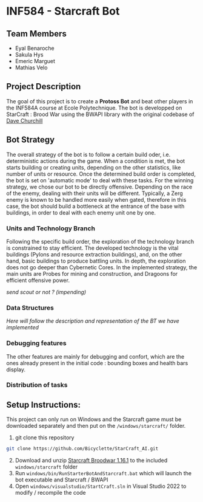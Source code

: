 # INF584 - Starcraft Bot

## Team Members

- Eyal Benaroche
- Sakula Hys
- Emeric Marguet
- Mathias Velo

## Project Description

The goal of this project is to create a **Protoss Bot** and beat other players in the INF584A course at Ecole Polytechnique.
The bot is developped on StarCraft : Brood War using the BWAPI library with the original codebase of [Dave Churchill](https://github.com/davechurchill/STARTcraft)

## Bot Strategy

The overall strategy of the bot is to follow a certain build oder, i.e. deterministic actions during the game. When a condition is met, the bot
starts building or creating units, depending on the other statistics, like number of units or resource.
Once the determined build order is completed, the bot is set on 'automatic mode' to deal with these tasks.
For the winning strategy, we chose our bot to be directly offensive. Depending on the race of the enemy, dealing with their units will be different.
Typically, a Zerg enemy is known to be handled more easily when gated, therefore in this case, the bot should build a bottleneck at the entrance of 
the base with buildings, in order to deal with each enemy unit one by one.

### Units and Technology Branch

Following the specific build order, the exploration of the technology branch is constrained to stay efficient.
The developed technology is the vital buildings (Pylons and resource extraction buildings), and, on the other hand, basic buildings to produce
battling units. In depth, the exploration does not go deeper than Cybernetic Cores.
In the implemented strategy, the main units are Probes for mining and construction, and Dragoons for efficient offensive power. 

*send scout or not ? (impending)*

### Data Structures

*Here will follow the description and representation of the BT we have implemented*

### Debugging features

The other features are mainly for debugging and confort, which are the ones already present in the initial code :
bounding boxes and health bars display.

### Distribution of tasks

## Setup Instructions:

This project can only run on Windows and the Starcraft game must be downloaded separately and then put on the `/windows/starcraft/` folder.

1. git clone this repository 

```bash
git clone https://github.com/Bicyclette/StarCraft_AI.git
```

2. Download and unzip [Starcraft Broodwar 1.16.1](http://www.cs.mun.ca/~dchurchill/startcraft/scbw_bwapi440.zip) to the included `windows/starcraft` folder
3. Run `windows/bin/RunStarterBotAndStarcraft.bat` which will launch the bot executable and Starcraft / BWAPI
4. Open `windows/visualstudio/StartCraft.sln` in Visual Studio 2022 to modify / recompile the code
